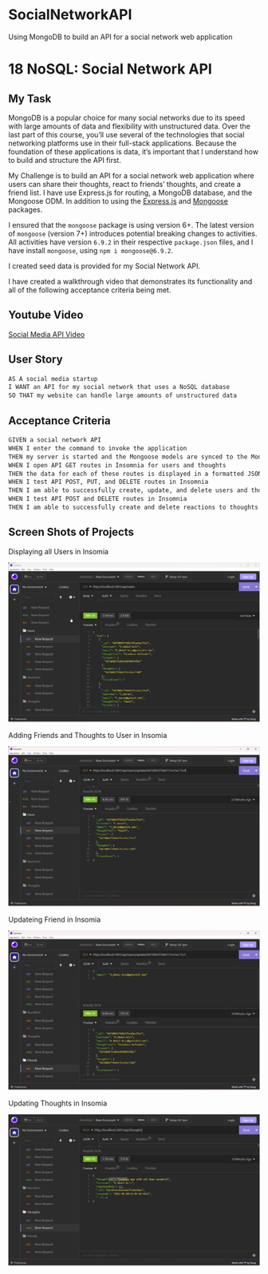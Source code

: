 # SocialNetworkAPI
Using MongoDB to build an API for a social network web application
# 18 NoSQL: Social Network API

## My Task

MongoDB is a popular choice for many social networks due to its speed with large amounts of data and flexibility with unstructured data. Over the last part of this course, you’ll use several of the technologies that social networking platforms use in their full-stack applications. Because the foundation of these applications is data, it’s important that I understand how to build and structure the API first.

My Challenge is to build an API for a social network web application where users can share their thoughts, react to friends’ thoughts, and create a friend list. I have use Express.js for routing, a MongoDB database, and the Mongoose ODM. In addition to using the [Express.js](https://www.npmjs.com/package/express) and [Mongoose](https://www.npmjs.com/package/mongoose) packages.

I ensured that the `mongoose` package is using version 6+. The latest version of `mongoose` (version 7+) introduces potential breaking changes to activities. All activities have version `6.9.2` in their respective `package.json` files, and I have install `mongoose`, using `npm i mongoose@6.9.2`.

I created seed data is provided for my Social Network API.

I have created a walkthrough video that demonstrates its functionality and all of the following acceptance criteria being met. 

## Youtube Video
[Social Media API Video](https://youtu.be/HmHTxJouJXw)

## User Story

```md
AS A social media startup
I WANT an API for my social network that uses a NoSQL database
SO THAT my website can handle large amounts of unstructured data
```

## Acceptance Criteria

```md
GIVEN a social network API
WHEN I enter the command to invoke the application
THEN my server is started and the Mongoose models are synced to the MongoDB database
WHEN I open API GET routes in Insomnia for users and thoughts
THEN the data for each of these routes is displayed in a formatted JSON
WHEN I test API POST, PUT, and DELETE routes in Insomnia
THEN I am able to successfully create, update, and delete users and thoughts in my database
WHEN I test API POST and DELETE routes in Insomnia
THEN I am able to successfully create and delete reactions to thoughts and add and remove friends to a user’s friend list
```

## Screen Shots of Projects

Displaying all Users in Insomia

![Demo of GET routes to return all users and all thoughts being tested in Insomnia.](./Assets/allUsers.png)

Adding Friends and Thoughts to User in Insomia

![Demo that shows GET routes to return a single user and a single thought being tested in Insomnia.](./Assets/addFriendsThoughts.png)

Updateing Friend in Insomia

![Demo that shows the POST, PUT, and DELETE routes for users being tested in Insomnia.](./Assets/updateFriend.png)


Updating Thoughts in Insomia

![Demo that shows the POST and DELETE routes for a user’s friend list being tested in Insomnia.](./Assets/updateThoughts.png)





